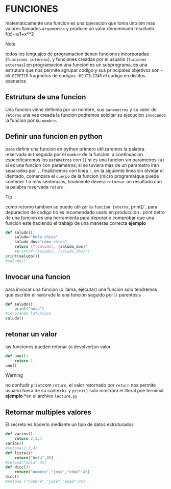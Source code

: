 # FUNCIONES
matematicamente una funcion es una operacion 
que toma uno om mas valores llamados `argumentos`
y produce un valor denominado resultado.
f(x)=x/1+x**2
>[!NOTE]
>todos los lenguajes de programacion tienen 
funciones incorporadas (`funciones internas`), y funciones creadas por el usuario (`fuciones externas`)
en programacion una funcion es un subprograma, es una estrutura que nos permite agrupar codigo y sus principales objetivos son 
-`NO REPETIR` fragmetos de codigos 
-`REUTILIZAR` el codigo en distitos esenarios 
## Estrutura de una funcion
Una funcion viene definida por un nombre, sus `parametros` y su valor de `retorno` una ves creada la funcion podremos solcitar su ejecucion `invocando` la funcion por su `nombre`.
## Definir una funcion en python
para definir una funcion en python primero utilizaremos la palabra reservada `def` seguida por el `nombre` de la funcion. a continuacion especificaremos los `parametros` con `()` si es una funcion sin parametros `(a)` si es una funcion con parametros, si se tuviera mas de un parametro iran separados por `,`, finalizremos con linea `:`, en la siguiente linea sin olvidar el identado, comenzara el `cuerpo` de la funcion (micro programa)que puede contener 1 o mas sentencias, finalmente devera `retornar` un resultado con la palabra reservada `return`.
>[!TIP]
>como retorno tambien se puede utilizar la `funcion interna`, print()`, para depuracion de codigo no es recomendado usalo en produccion .
print detro de una funcion es una herramienta para depurar o comprobar que una funcion este haciendo el trabajp de una maneras correcta 
**ejemplo**
```python
def saludo():
    saludo="hola chivo"
    saludo_dos="como estas"
    return f"(saludo), {saludo_dos}"
    #print(f"(saludo), {saludo_dos}")
print(saludo())
#saludo()
```
## Invocar una funcion 
para invocar una funcion (o llama, ejecutar) una funcion solo tendremos que escribir el `nombre`de la  una funcion seguido por`()` parentesis
```python
def saludo():
    print("hola")
#invocando lafuncion
saludo()
```
## retonar un valor
las funciones pueden retonar (o devolver)un valor.
```python
def uno():
    return 1
uno()
```
>[!WARNING]
>no confudir `print`com `return`, el valor retornado por `return` nos permite usuario fuera de su contexto. y `print()`
solo mostrara el literal poe terminal.
**ejemplo**
*en el archivo `lecture.py`
## Retornar multiples valores
El secreto es hacerlo mediante un tipo de datos estruturados
```python
def varios():
    return 2,3,4
varios()
#retona(2,3,4)
def lista():
    return["hola",45]
#retona["hola",45]
def dicc():
    return("nombre","jose","edad":45)
dicc()
#retona ("nombre","jose","edad":45)